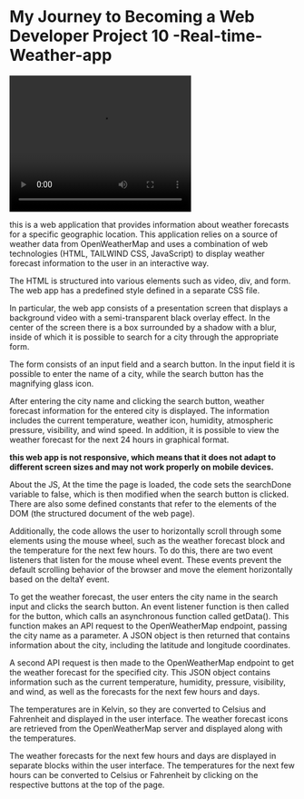 # My Journey to Becoming a Web Developer Project 10 -Real-time-Weather-app

<video width="320" height="240" controls>
  <source src="https://vimeo.com/799979481" type="video/mp4">
</video>

this is a web application that provides information about weather forecasts for a specific geographic location. This application relies on a source of weather data from OpenWeatherMap and uses a combination of web technologies (HTML, TAILWIND CSS, JavaScript) to display weather forecast information to the user in an interactive way.

The HTML is structured into various elements such as video, div, and form. The web app has a predefined style defined in a separate CSS file.

In particular, the web app consists of a presentation screen that displays a background video with a semi-transparent black overlay effect. In the center of the screen there is a box surrounded by a shadow with a blur, inside of which it is possible to search for a city through the appropriate form.

The form consists of an input field and a search button. In the input field it is possible to enter the name of a city, while the search button has the magnifying glass icon.

After entering the city name and clicking the search button, weather forecast information for the entered city is displayed. The information includes the current temperature, weather icon, humidity, atmospheric pressure, visibility, and wind speed. In addition, it is possible to view the weather forecast for the next 24 hours in graphical format.

**this web app is not responsive, which means that it does not adapt to different screen sizes and may not work properly on mobile devices.**

About the JS, At the time the page is loaded, the code sets the searchDone variable to false, which is then modified when the search button is clicked. There are also some defined constants that refer to the elements of the DOM (the structured document of the web page).

Additionally, the code allows the user to horizontally scroll through some elements using the mouse wheel, such as the weather forecast block and the temperature for the next few hours. To do this, there are two event listeners that listen for the mouse wheel event. These events prevent the default scrolling behavior of the browser and move the element horizontally based on the deltaY event.

To get the weather forecast, the user enters the city name in the search input and clicks the search button. An event listener function is then called for the button, which calls an asynchronous function called getData(). This function makes an API request to the OpenWeatherMap endpoint, passing the city name as a parameter. A JSON object is then returned that contains information about the city, including the latitude and longitude coordinates.

A second API request is then made to the OpenWeatherMap endpoint to get the weather forecast for the specified city. This JSON object contains information such as the current temperature, humidity, pressure, visibility, and wind, as well as the forecasts for the next few hours and days.

The temperatures are in Kelvin, so they are converted to Celsius and Fahrenheit and displayed in the user interface. The weather forecast icons are retrieved from the OpenWeatherMap server and displayed along with the temperatures.

The weather forecasts for the next few hours and days are displayed in separate blocks within the user interface. The temperatures for the next few hours can be converted to Celsius or Fahrenheit by clicking on the respective buttons at the top of the page.
